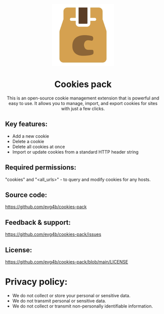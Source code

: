 <div align="center">
   <img src="public/icon-512.png" alt="logo" height="200"/>
   <h1> Cookies pack </h1>
   <div>
        This is an open-source cookie management extension that is powerful and easy to use. It allows you to manage, import, and export cookies for sites with just a few clicks.
   </div>
</div>

## Key features:

- Add a new cookie
- Delete a cookie
- Delete all cookies at once
- Import or update cookies from a standard HTTP header string

## Required permissions:

"cookies" and "<all_urls>" - to query and modify cookies for any hosts.

## Source code:

https://github.com/evg4b/cookies-pack

## Feedback & support:

https://github.com/evg4b/cookies-pack/issues

## License:

https://github.com/evg4b/cookies-pack/blob/main/LICENSE

# Privacy policy:

- We do not collect or store your personal or sensitive data.
- We do not transmit personal or sensitive data.
- We do not collect or transmit non-personally identifiable information.
